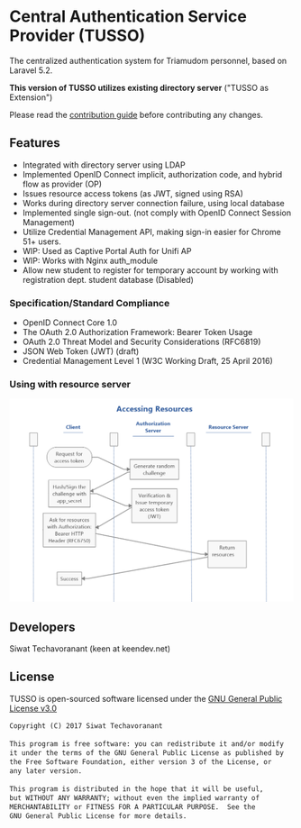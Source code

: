 # Central Authentication Service Provider (TUSSO)

The centralized authentication system for Triamudom personnel, based on Laravel 5.2.

**This version of TUSSO utilizes existing directory server** ("TUSSO as Extension")

Please read the [contribution guide](./CONTRIBUTING.md) before contributing any changes.

## Features
- Integrated with directory server using LDAP
- Implemented OpenID Connect implicit, authorization code, and hybrid flow as provider (OP)
- Issues resource access tokens (as JWT, signed using RSA)
- Works during directory server connection failure, using local database
- Implemented single sign-out. (not comply with OpenID Connect Session Management)
- Utilize Credential Management API, making sign-in easier for Chrome 51+ users.
- WIP: Used as Captive Portal Auth for Unifi AP
- WIP: Works with Nginx auth_module
- Allow new student to register for temporary account by working with registration dept. student database (Disabled)

### Specification/Standard Compliance
- OpenID Connect Core 1.0
- The OAuth 2.0 Authorization Framework: Bearer Token Usage
- OAuth 2.0 Threat Model and Security Considerations (RFC6819)
- JSON Web Token (JWT) (draft)
- Credential Management Level 1 (W3C Working Draft, 25 April 2016)

### Using with resource server

![Image of Yaktocat](./resources/assets/TURSFlow.PNG)

## Developers

Siwat Techavoranant (keen at keendev.net)

## License

TUSSO is open-sourced software licensed under the [GNU General Public License v3.0](./LICENSE.txt)

    Copyright (C) 2017 Siwat Techavoranant

    This program is free software: you can redistribute it and/or modify
    it under the terms of the GNU General Public License as published by
    the Free Software Foundation, either version 3 of the License, or
    any later version.

    This program is distributed in the hope that it will be useful,
    but WITHOUT ANY WARRANTY; without even the implied warranty of
    MERCHANTABILITY or FITNESS FOR A PARTICULAR PURPOSE.  See the
    GNU General Public License for more details.